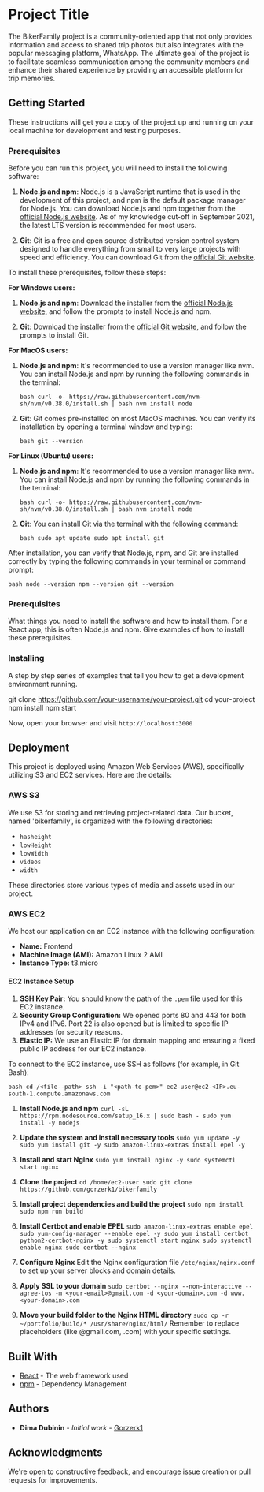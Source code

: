 # Project Title

The BikerFamily project is a community-oriented app that not only provides information and access to shared trip photos but also integrates with the popular messaging platform, WhatsApp.
The ultimate goal of the project is to facilitate seamless communication among the community members and enhance their shared experience by providing an accessible platform for trip memories.


## Getting Started

These instructions will get you a copy of the project up and running on your local machine for development and testing purposes.

### Prerequisites

Before you can run this project, you will need to install the following software:

1. **Node.js and npm**: Node.js is a JavaScript runtime that is used in the development of this project, and npm is the default package manager for Node.js. You can download Node.js and npm together from the [official Node.js website](https://nodejs.org/). As of my knowledge cut-off in September 2021, the latest LTS version is recommended for most users.

2. **Git**: Git is a free and open source distributed version control system designed to handle everything from small to very large projects with speed and efficiency. You can download Git from the [official Git website](https://git-scm.com/downloads).

To install these prerequisites, follow these steps:

**For Windows users:**

1. **Node.js and npm**: Download the installer from the [official Node.js website](https://nodejs.org/), and follow the prompts to install Node.js and npm.

2. **Git**: Download the installer from the [official Git website](https://git-scm.com/downloads), and follow the prompts to install Git.

**For MacOS users:**

1. **Node.js and npm**: It's recommended to use a version manager like nvm. You can install Node.js and npm by running the following commands in the terminal:

    `bash
    curl -o- https://raw.githubusercontent.com/nvm-sh/nvm/v0.38.0/install.sh | bash
    nvm install node
    `

2. **Git**: Git comes pre-installed on most MacOS machines. You can verify its installation by opening a terminal window and typing:

    `bash
    git --version
    `

**For Linux (Ubuntu) users:**

1. **Node.js and npm**: It's recommended to use a version manager like nvm. You can install Node.js and npm by running the following commands in the terminal:

    `bash
    curl -o- https://raw.githubusercontent.com/nvm-sh/nvm/v0.38.0/install.sh | bash
    nvm install node
    `

2. **Git**: You can install Git via the terminal with the following command:

    `bash
    sudo apt update
    sudo apt install git
    `

After installation, you can verify that Node.js, npm, and Git are installed correctly by typing the following commands in your terminal or command prompt:

`bash
node --version
npm --version
git --version
`

### Prerequisites

What things you need to install the software and how to install them. For a React app, this is often Node.js and npm. Give examples of how to install these prerequisites.

### Installing

A step by step series of examples that tell you how to get a development environment running.

git clone https://github.com/your-username/your-project.git
cd your-project
npm install
npm start

Now, open your browser and visit `http://localhost:3000`

## Deployment

This project is deployed using Amazon Web Services (AWS), specifically utilizing S3 and EC2 services. Here are the details:

### AWS S3

We use S3 for storing and retrieving project-related data. Our bucket, named 'bikerfamily', is organized with the following directories:

- `hasheight`
- `lowHeight`
- `lowWidth`
- `videos`
- `width`

These directories store various types of media and assets used in our project.

### AWS EC2

We host our application on an EC2 instance with the following configuration:

- **Name:** Frontend
- **Machine Image (AMI):** Amazon Linux 2 AMI
- **Instance Type:** t3.micro

#### EC2 Instance Setup

1. **SSH Key Pair:** You should know the path of the `.pem` file used for this EC2 instance.
2. **Security Group Configuration:** We opened ports 80 and 443 for both IPv4 and IPv6. Port 22 is also opened but is limited to specific IP addresses for security reasons.
3. **Elastic IP:** We use an Elastic IP for domain mapping and ensuring a fixed public IP address for our EC2 instance.

To connect to the EC2 instance, use SSH as follows (for example, in Git Bash):

`bash
cd /<file--path>
ssh -i "<path-to-pem>" ec2-user@ec2-<IP>.eu-south-1.compute.amazonaws.com
`

1. **Install Node.js and npm**
    `
    curl -sL https://rpm.nodesource.com/setup_16.x | sudo bash -
    sudo yum install -y nodejs
    `

2. **Update the system and install necessary tools**
    `
    sudo yum update -y
    sudo yum install git -y
    sudo amazon-linux-extras install epel -y
    `

3. **Install and start Nginx**
    `
    sudo yum install nginx -y
    sudo systemctl start nginx
    `

4. **Clone the project**
    `
    cd /home/ec2-user
    sudo git clone https://github.com/gorzerk1/bikerfamily
    `

6. **Install project dependencies and build the project**
    `
    sudo npm install
    sudo npm run build
    `

7. **Install Certbot and enable EPEL**
    `
    sudo amazon-linux-extras enable epel
    sudo yum-config-manager --enable epel -y
    sudo yum install certbot python2-certbot-nginx -y
    sudo systemctl start nginx
    sudo systemctl enable nginx
    sudo certbot --nginx
    `

8. **Configure Nginx**
    Edit the Nginx configuration file `/etc/nginx/nginx.conf` to set up your server blocks and domain details.

9. **Apply SSL to your domain**
    `
    sudo certbot --nginx --non-interactive --agree-tos -m <your-email>@gmail.com -d <your-domain>.com -d www.<your-domain>.com
    `

10. **Move your build folder to the Nginx HTML directory**
    `
    sudo cp -r ~/portfolio/build/* /usr/share/nginx/html/
    `
Remember to replace placeholders (like <your-email>@gmail.com, <your-domain>.com) with your specific settings.


## Built With

* [React](https://reactjs.org/) - The web framework used
* [npm](https://www.npmjs.com/) - Dependency Management


## Authors

* **Dima Dubinin** - *Initial work* - [Gorzerk1](https://github.com/gorzerk1)

## Acknowledgments

We're open to constructive feedback, and encourage issue creation or pull requests for improvements.

